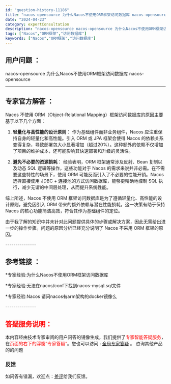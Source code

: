 ```yaml
---
id: "question-history-11186"
title: "nacos-opensource 为什么Nacos不使用ORM框架访问数据库 nacos-opensource"
date: "2024-04-23"
category: expertConsultation
description: "nacos-opensource nacos-opensource 为什么Nacos不使用ORM框架访问数据库"
tags: ["Nacos","ORM框架","访问数据库"]
keywords: ["Nacos","ORM框架","访问数据库"]
---
```


## 用户问题 ： 
 nacos-opensource 为什么Nacos不使用ORM框架访问数据库 nacos-opensource 

---------------
## 专家官方解答 ：

Nacos 不使用 ORM（Object-Relational Mapping）框架访问数据库的原因主要基于以下几个方面：

1. **轻量化与高性能的设计原则**：
   作为基础组件而非业务组件，Nacos 应注重保持自身的轻量化和高性能。引入 ORM 或 JPA 框架会使得 Nacos 的依赖关系变得复杂，导致部署包大小显著增加（超过20%）。这种额外的依赖不仅增加了项目的维护成本，还可能影响其快速部署和升级的灵活性。

2. **避免不必要的资源损耗**：
   经验表明，ORM 框架通常涉及反射、Bean 复制以及动态 SQL 逻辑等操作，这些功能对于 Nacos 的需求来说并非必需。在不需要这些特性的场景下，使用 ORM 可能反而引入了不必要的性能开销。Nacos 选择直接使用 JDBC + 连接池的方式访问数据库，能够更精确地控制 SQL 执行，减少无谓的中间层处理，从而提升系统性能。

综上所述，Nacos 不使用 ORM 框架访问数据库是为了遵循轻量化、高性能的设计原则，避免因引入 ORM 带来的额外依赖与潜在性能损耗。这一决策有助于保持 Nacos 的核心功能简洁高效，符合其作为基础组件的定位。

由于我了解的知识中并未针对此问题提供具体的步骤或解决方案，因此无需给出进一步的操作步骤。问题的原因分析已经充分说明了 Nacos 不采用 ORM 框架的原因。


<font color="#949494">---------------</font> 


## 参考链接 ：

*专家经验:为什么Nacos不使用ORM框架访问数据库 
 
 *专家经验:无法在nacos/conf下找到nacos-mysql.sql文件 
 
 *专家经验:Nacos 请问nacos有arm架构的docker镜像么 


 <font color="#949494">---------------</font> 
 


## <font color="#FF0000">答疑服务说明：</font> 

本内容经由技术专家审阅的用户问答的镜像生成，我们提供了<font color="#FF0000">专家智能答疑服务</font>，在<font color="#FF0000">页面的右下的浮窗”专家答疑“</font>。您也可以访问 : [全局专家答疑](https://opensource.alibaba.com/chatBot) 。 咨询其他产品的的问题

### 反馈
如问答有错漏，欢迎点：[差评](https://ai.nacos.io/user/feedbackByEnhancerGradePOJOID?enhancerGradePOJOId=11688)给我们反馈。
